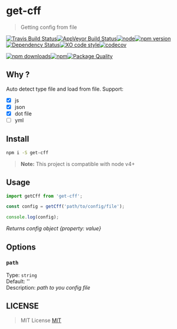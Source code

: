 # get-cff

> Getting config from file 

[![Travis Build Status](https://img.shields.io/travis/GitScrum/get-cff/master.svg?style=flat-square&label=unix)](https://travis-ci.org/GitScrum/get-cff)[![AppVeyor Build Status](https://img.shields.io/appveyor/ci/GitScrum/get-cff/master.svg?style=flat-square&label=windows)](https://ci.appveyor.com/project/GitScrum/get-cff)[![node](https://img.shields.io/node/v/get-cff.svg?maxAge=2592000&style=flat-square)]()[![npm version](https://img.shields.io/npm/v/get-cff.svg?style=flat-square)](https://www.npmjs.com/package/get-cff)[![Dependency Status](https://david-dm.org/gitscrum/get-cff.svg?style=flat-square)](https://david-dm.org/gitscrum/get-cff)[![XO code style](https://img.shields.io/badge/code_style-XO-5ed9c7.svg?style=flat-square)](https://github.com/sindresorhus/xo)[![codecov](https://codecov.io/gh/gitScrum/get-cff/branch/master/graph/badge.svg)](https://codecov.io/gh/gitScrum/get-cff)

[![npm downloads](https://img.shields.io/npm/dm/get-cff.svg?style=flat-square)](https://www.npmjs.com/package/get-cff)[![npm](https://img.shields.io/npm/dt/get-cff.svg?style=flat-square)](https://www.npmjs.com/package/get-cff)[![Package Quality](http://npm.packagequality.com/shield/get-cff.svg?style=flat-square)](http://packagequality.com/#?package=get-cff)

## Why ?
Auto detect type file and load from file. Support:
- [x] js
- [x] json
- [x] dot file
- [ ] yml

## Install

```bash
npm i -S get-cff
```

> **Note:** This project is compatible with node v4+

## Usage

```js
import getCff from 'get-cff';

const config = getCff('path/to/config/file');

console.log(config);

```
*Returns config object {property: value}*

## Options

### `path`
Type: `string`  
Default: ''  
Description: *path to you config file*  

## LICENSE

> MIT License [MIT](license)
